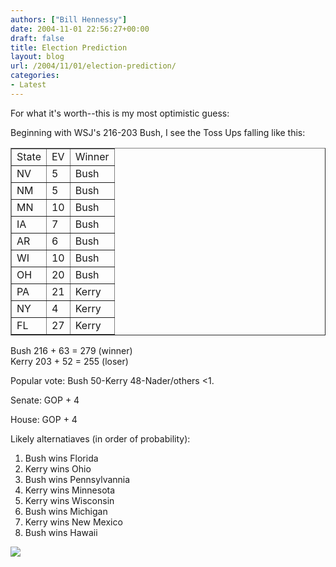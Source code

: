 ```yaml
---
authors: ["Bill Hennessy"]
date: 2004-11-01 22:56:27+00:00
draft: false
title: Election Prediction
layout: blog
url: /2004/11/01/election-prediction/
categories:
- Latest
---
```


For what it's worth--this is my most optimistic guess:




Beginning with WSJ's 216-203 Bush, I see the Toss Ups falling like this:





<table cellpadding="0" width="100" border="1" cellspacing="0" >
<tbody >
<tr >

<td >State
</td>

<td >EV
</td>

<td >Winner
</td></tr>
<tr >

<td >NV
</td>

<td >5
</td>

<td >Bush
</td></tr>
<tr >

<td >NM
</td>

<td >5
</td>

<td >Bush
</td></tr>
<tr >

<td >MN
</td>

<td >10
</td>

<td >Bush
</td></tr>
<tr >

<td >IA
</td>

<td >7
</td>

<td >Bush
</td></tr>
<tr >

<td >AR
</td>

<td >6
</td>

<td >Bush
</td></tr>
<tr >

<td >WI
</td>

<td >10
</td>

<td >Bush
</td></tr>
<tr >

<td >OH
</td>

<td >20
</td>

<td >Bush
</td></tr>
<tr >

<td >PA
</td>

<td >21
</td>

<td >Kerry
</td></tr>
<tr >

<td >NY
</td>

<td >4
</td>

<td >Kerry
</td></tr>
<tr >

<td >FL
</td>

<td >27
</td>

<td >Kerry
</td></tr></tbody></table>




Bush 216 + 63 = 279 (winner)  
Kerry 203 + 52 = 255 (loser)




Popular vote: Bush 50-Kerry 48-Nader/others <1.




Senate: GOP + 4 




House: GOP + 4




Likely alternatiaves (in order of probability):




1. Bush wins Florida  
2. Kerry wins Ohio  
3. Bush wins Pennsylvannia  
4. Kerry wins Minnesota  
5. Kerry wins Wisconsin  
6. Bush wins Michigan  
7. Kerry wins New Mexico  
8. Bush wins Hawaii







![](https://blog.billhennessy.com/aggbug.aspx?PostID=530)


